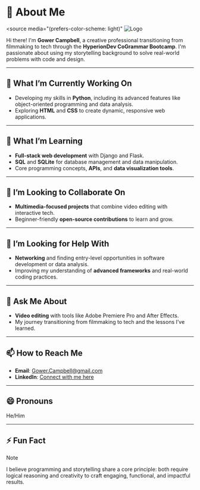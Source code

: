 # 👋 About Me

   <source media="(prefers-color-scheme: light)"
![Logo](Images/Logo.png)


Hi there! I'm **Gower Campbell**, a creative professional transitioning from filmmaking to tech through the **HyperionDev CoGrammar Bootcamp**. I'm passionate about using my storytelling background to solve real-world problems with code and design.

---

## 🔭 What I’m Currently Working On
- Developing my skills in **Python**, including its advanced features like object-oriented programming and data analysis.
- Exploring **HTML** and **CSS** to create dynamic, responsive web applications.

---

## 🌱 What I’m Learning
- **Full-stack web development** with Django and Flask.
- **SQL** and **SQLite** for database management and data manipulation.
- Core programming concepts, **APIs**, and **data visualization tools**.

---

## 👯 I’m Looking to Collaborate On
- **Multimedia-focused projects** that combine video editing with interactive tech.
- Beginner-friendly **open-source contributions** to learn and grow.

---

## 🤔 I’m Looking for Help With
- **Networking** and finding entry-level opportunities in software development or data analysis.
- Improving my understanding of **advanced frameworks** and real-world coding practices.

---

## 💬 Ask Me About
- **Video editing** with tools like Adobe Premiere Pro and After Effects.
- My journey transitioning from filmmaking to tech and the lessons I’ve learned.

---

## 📫 How to Reach Me
- **Email**: [Gower.Campbell@gmail.com](mailto:Gower.Campbell@gmail.com)
- **LinkedIn**: [Connect with me here](https://www.linkedin.com)

---

## 😄 Pronouns
He/Him

---

## ⚡ Fun Fact
> [!NOTE]
> I believe programming and storytelling share a core principle: both require logical reasoning and creativity to craft engaging, functional, and impactful results.
